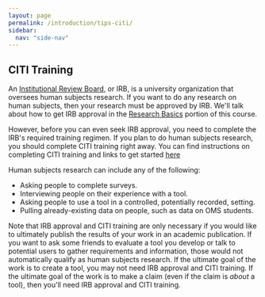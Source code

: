 ```yaml
---
layout: page
permalink: /introduction/tips-citi/
sidebar:
  nav: "side-nav"
---
```


## CITI Training

An [Institutional Review Board](https://en.wikipedia.org/wiki/Institutional_review_board), or IRB,
is a university organization that oversees human subjects research. If you want to do any research
 on human subjects, then your research must be approved by IRB. We'll talk about how to get IRB
 approval in the [Research Basics](./RPM_ResarchBasics.md) portion of this course.

However, before you can even seek IRB approval, you need to complete the IRB's
required training regimen. If you plan to do human subjects research, you
should complete CITI training right away. You can find instructions on
completing CITI training and links to get started [here](http://researchintegrity.gatech.edu/about-irb/irb-required-training)

Human subjects research can include any of the following:

* Asking people to complete surveys.
* Interviewing people on their experience with a tool.
* Asking people to use a tool in a controlled, potentially recorded, setting.
* Pulling already-existing data on people, such as data on OMS students.


Note that IRB approval and CITI training are only necessary if you would
like to ultimately publish the results of your work in an academic
publication. If you want to ask some friends to evaluate a tool you
develop or talk to potential users to gather requirements and information,
those would not automatically qualify as human subjects research. If the
ultimate goal of the work is to create a tool, you may not need IRB approval
and CITI training. If the ultimate goal of the work is to make a claim
(even if the claim is _about_ a tool), then you'll need IRB approval and CITI training.
